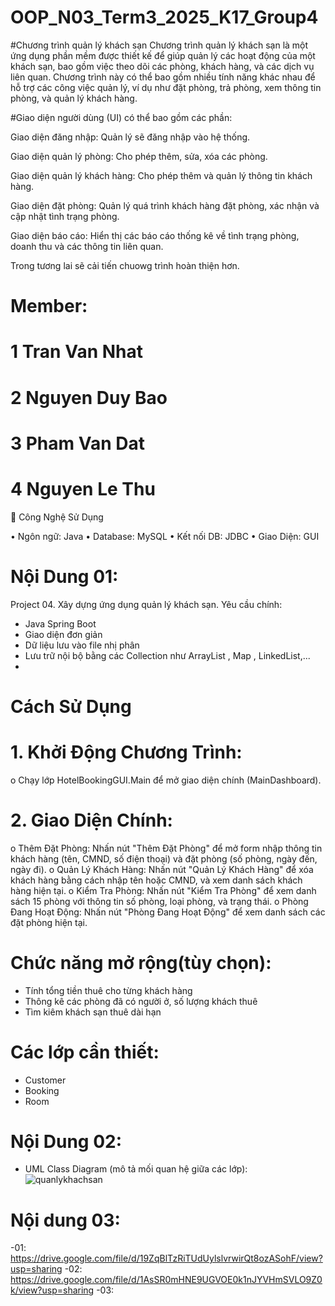 # OOP_N03_Term3_2025_K17_Group4
#Chương trình quản lý khách sạn
Chương trình quản lý khách sạn là một ứng dụng phần mềm được thiết kế để giúp quản lý các hoạt động của một khách sạn, bao gồm việc theo dõi các phòng, khách hàng, và các dịch vụ liên quan. Chương trình này có thể bao gồm nhiều tính năng khác nhau để hỗ trợ các công việc quản lý, ví dụ như đặt phòng, trả phòng, xem thông tin phòng, và quản lý khách hàng.

#Giao diện người dùng (UI) có thể bao gồm các phần:

Giao diện đăng nhập: Quản lý sẽ đăng nhập vào hệ thống.

Giao diện quản lý phòng: Cho phép thêm, sửa, xóa các phòng.

Giao diện quản lý khách hàng: Cho phép thêm và quản lý thông tin khách hàng.

Giao diện đặt phòng: Quản lý quá trình khách hàng đặt phòng, xác nhận và cập nhật tình trạng phòng.

Giao diện báo cáo: Hiển thị các báo cáo thống kê về tình trạng phòng, doanh thu và các thông tin liên quan.

Trong tương lai sẽ cải tiến chuowg trình hoàn thiện hơn.
# Member:
# 1 Tran Van Nhat
# 2	Nguyen Duy Bao
# 3	Pham Van Dat
# 4	Nguyen Le Thu


🚀 Công Nghệ Sử Dụng

•	Ngôn ngữ: Java
•	Database: MySQL
•	Kết nối DB: JDBC
•	Giao Diện: GUI





# Nội Dung 01: 
Project 04. Xây dựng ứng dụng quản lý khách sạn.
Yêu cầu chính:
- Java Spring Boot
- Giao diện đơn giản
- Dữ liệu lưu vào file nhị phân
- Lưu trữ nội bộ bằng các Collection như ArrayList , Map , LinkedList,...
- 
# Cách Sử Dụng
# 1.	Khởi Động Chương Trình:
o	Chạy lớp HotelBookingGUI.Main để mở giao diện chính (MainDashboard).
# 2.	Giao Diện Chính:
o	Thêm Đặt Phòng: Nhấn nút "Thêm Đặt Phòng" để mở form nhập thông tin khách hàng (tên, CMND, số điện thoại) và đặt phòng (số phòng, ngày đến, ngày đi).
o	Quản Lý Khách Hàng: Nhấn nút "Quản Lý Khách Hàng" để xóa khách hàng bằng cách nhập tên hoặc CMND, và xem danh sách khách hàng hiện tại.
o	Kiểm Tra Phòng: Nhấn nút "Kiểm Tra Phòng" để xem danh sách 15 phòng với thông tin số phòng, loại phòng, và trạng thái.
o	Phòng Đang Hoạt Động: Nhấn nút "Phòng Đang Hoạt Động" để xem danh sách các đặt phòng hiện tại.


# Chức năng mở rộng(tùy chọn):
- Tính tổng tiền thuê cho từng khách hàng
- Thông kê các phòng đã có người ở, số lượng khách thuê
- Tìm kiêm khách sạn thuê dài hạn
# Các lớp cần thiết:
- Customer
- Booking
- Room
# Nội Dung 02:
- UML Class Diagram (mô tả mối quan hệ giữa các lớp):
![quanlykhachsan](https://github.com/user-attachments/assets/32a6823a-1911-4461-b014-6c90dadbf1f8)
# Nội dung 03:
-01:
https://drive.google.com/file/d/19ZqBlTzRiTUdUylslvrwirQt8ozASohF/view?usp=sharing
-02:
https://drive.google.com/file/d/1AsSR0mHNE9UGVOE0k1nJYVHmSVLO9Z0k/view?usp=sharing
-03:



